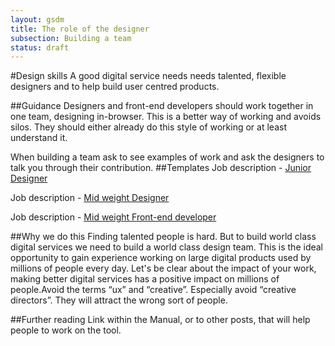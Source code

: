 ```yaml
---
layout: gsdm
title: The role of the designer
subsection: Building a team
status: draft
---
```

    
#Design skills
A good digital service needs needs talented, flexible designers and to help build user centred products.

##Guidance
Designers and front-end developers should work together in one team, designing in-browser. This is a better way of working and avoids silos. They should either already do this style of working or at least understand it.

When building a team ask to see examples of work and ask the designers to talk you through their contribution.
##Templates
Job description - [Junior Designer](https://docs.google.com/a/digital.cabinet-office.gov.uk/document/d/1CVrjAcXp6o6LqZagiqmkaZt-QxRG4jqYoPvzLBxdxLk/)

Job description - [Mid weight Designer](https://docs.google.com/a/digital.cabinet-office.gov.uk/document/d/1fYYvpwlX2SnKQNHnVZetlN4HwaznotmHDzd7CToDFQU/)

Job description - [Mid weight Front-end developer](https://docs.google.com/a/digital.cabinet-office.gov.uk/document/d/1Aa3mZn3131Y7byIykLftOhmIoCUe4u--faWFBJQkFqM/edit)

##Why we do this
Finding talented people is hard. But to build world class digital services we need to build a world class design team. This is the ideal opportunity to gain experience working on large digital products used by millions of people every day. Let's be clear about the impact of your work, making better digital services has a positive impact on millions of people.Avoid the terms “ux” and “creative”. Especially avoid “creative directors”. They will attract the wrong sort of people.

##Further reading
Link within the Manual, or to other posts, that will help people to work on the tool.
